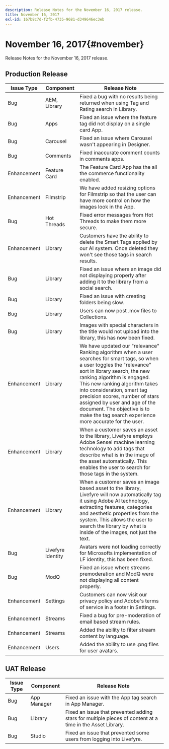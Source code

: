 ```yaml
---
description: Release Notes for the November 16, 2017 release.
title: November 16, 2017
exl-id: 167b8c7d-f2fb-4735-9681-d349646ec3eb
---
```

# November 16, 2017{#november}

Release Notes for the November 16, 2017 release.

## Production Release

|  **Issue Type** | **Component** | **Release Note** |
|---|---|---|
|  Bug | AEM, Library | Fixed a bug with no results being returned when using Tag and Rating search in Library. |
|  Bug | Apps | Fixed an issue where the feature tag did not display on a single card App. |
|  Bug | Carousel | Fixed an issue where Carousel wasn't appearing in Designer. |
|  Bug | Comments | Fixed inaccurate comment counts in comments apps.  |
|  Enhancement | Feature Card | The Feature Card App has the all the commerce functionality enabled.  |
|  Enhancement | Filmstrip | We have added resizing options for Filmstrip so that the user can have more control on how the images look in the App.  |
|  Bug | Hot Threads | Fixed error messages from Hot Threads to make them more secure. |
|  Enhancement | Library | Customers have the ability to delete the Smart Tags applied by our AI system. Once deleted they won't see those tags in search results. |
|  Bug | Library | Fixed an issue where an image did not displaying properly after adding it to the library from a social search. |
|  Bug | Library | Fixed an issue with creating folders being slow. |
|  Bug | Library | Users can now post .mov files to Collections. |
|  Bug | Library | Images with special characters in the title would not upload into the library, this has now been fixed. |
|  Enhancement | Library | We have updated our "relevance" Ranking algorithm when a user searches for smart tags, so when a user toggles the "relevance" sort in library search, the new ranking algorithm is engaged. This new ranking algorithm takes into consideration, smart tag precision scores, number of stars assigned by user and age of the document. The objective is to make the tag search experience more accurate for the user.  |
|  Enhancement | Library | When a customer saves an asset to the library, Livefyre employs Adobe Sensei machine learning technology to add tags that describe what is in the image of the asset automatically. This enables the user to search for those tags in the system.  |
|  Enhancement | Library | When a customer saves an image based asset to the library, Livefyre will now automatically tag it using Adobe AI technology, extracting features, categories and aesthetic properties from the system. This allows the user to search the library by what is inside of the images, not just the text.  |
|  Bug | Livefyre Identity | Avatars were not loading correctly for Microsofts implementation of LF identity, this has been fixed. |
|  Bug | ModQ | Fixed an issue where streams premoderation and ModQ were not displaying all content properly. |
|  Enhancement | Settings | Customers can now visit our privacy policy and Adobe's terms of service in a footer in Settings.  |
|  Enhancement | Streams | Fixed a bug for pre-moderation of email based stream rules.  |
|  Enhancement | Streams | Added the ability to filter stream content by language. |
|  Enhancement | Users | Added the ability to use .png files for user avatars. |

## UAT Release

|  **Issue Type** | **Component** | **Release Note** |
|---|---|---|
|  Bug | App Manager | Fixed an issue with the App tag search in App Manager.  |
|  Bug | Library | Fixed an issue that prevented adding stars for multiple pieces of content at a time in the Asset Library.  |
|  Bug | Studio | Fixed an issue that prevented some users from logging into Livefyre. |
